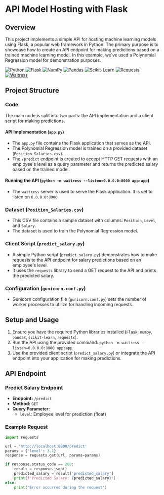 # API Model Hosting with Flask

## Overview

This project implements a simple API for hosting machine learning models using Flask, a popular web framework in Python. The primary purpose is to showcase how to create an API endpoint for making predictions based on a trained machine learning model. In this example, we've used a Polynomial Regression model for demonstration purposes.

[![Python](https://img.shields.io/badge/python-3.8%2B-blue.svg)](https://www.python.org/downloads/)
[![Flask](https://img.shields.io/badge/flask-2.0.1-blue.svg)](https://pypi.org/project/Flask/)
[![NumPy](https://img.shields.io/badge/numpy-1.21.0-blue.svg)](https://pypi.org/project/numpy/)
[![Pandas](https://img.shields.io/badge/pandas-1.3.0-blue.svg)](https://pypi.org/project/pandas/)
[![Scikit-Learn](https://img.shields.io/badge/scikit--learn-0.24.2-blue.svg)](https://pypi.org/project/scikit-learn/)
[![Requests](https://img.shields.io/badge/requests-2.26.0-blue.svg)](https://pypi.org/project/requests/)
[![Waitress](https://img.shields.io/badge/waitress-2.1.0-blue.svg)](https://pypi.org/project/waitress/)


## Project Structure

### Code

The main code is split into two parts: the API implementation and a client script for making predictions.

#### API Implementation (`app.py`)

- The `app.py` file contains the Flask application that serves as the API.
- The Polynomial Regression model is trained on a provided dataset (`Position_Salaries.csv`).
- The `/predict` endpoint is created to accept HTTP GET requests with an employee's level as a query parameter and returns the predicted salary based on the trained model.

#### Running the API (`python -m waitress --listen=0.0.0.0:8000 app:app`)

- The `waitress` server is used to serve the Flask application. It is set to listen on `0.0.0.0:8000`.

### Dataset (`Position_Salaries.csv`)

- This CSV file contains a sample dataset with columns: `Position`, `Level`, and `Salary`.
- The dataset is used to train the Polynomial Regression model.

### Client Script (`predict_salary.py`)

- A simple Python script (`predict_salary.py`) demonstrates how to make requests to the API endpoint for salary predictions based on an employee's level.
- It uses the `requests` library to send a GET request to the API and prints the predicted salary.

### Configuration (`gunicorn.conf.py`)

- Gunicorn configuration file (`gunicorn.conf.py`) sets the number of worker processes to utilize for handling incoming requests.

## Setup and Usage

1. Ensure you have the required Python libraries installed (`Flask`, `numpy`, `pandas`, `scikit-learn`, `requests`).
2. Run the API using the provided command: `python -m waitress --listen=0.0.0.0:8000 app:app`.
3. Use the provided client script (`predict_salary.py`) or integrate the API endpoint into your application for making predictions.

## API Endpoint

### Predict Salary Endpoint

- **Endpoint:** `/predict`
- **Method:** `GET`
- **Query Parameter:**
  - `level`: Employee level for prediction (float)

### Example Request

```python
import requests

url = 'http://localhost:8000/predict'
params = {'level': 3.1}
response = requests.get(url, params=params)

if response.status_code == 200:
    result = response.json()
    predicted_salary = result['predicted_salary']
    print(f"Predicted Salary: {predicted_salary}")
else:
    print("Error occurred during the request")
